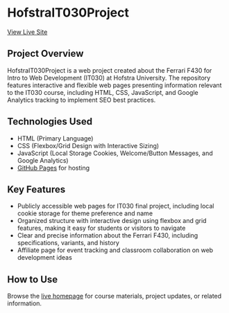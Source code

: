 # HofstraIT030Project

[View Live Site](https://imranqureshi25.github.io/HofstraIT030Project/)

## Project Overview
HofstraIT030Project is a web project created about the Ferrari F430 for Intro to Web Development (IT030) at Hofstra University. The repository features interactive and flexible web pages presenting information relevant to the IT030 course, including HTML, CSS, JavaScript, and Google Analytics tracking to implement SEO best practices. 

## Technologies Used
- HTML (Primary Language)
- CSS (Flexbox/Grid Design with Interactive Sizing)
- JavaScript (Local Storage Cookies, Welcome/Button Messages, and Google Analytics)
- [GitHub Pages](https://imranqureshi25.github.io/HofstraIT030Project/) for hosting

## Key Features
- Publicly accessible web pages for IT030 final project, including local cookie storage for theme preference and name
- Organized structure with interactive design using flexbox and grid features, making it easy for students or visitors to navigate
- Clear and precise information about the Ferrari F430, including specifications, variants, and history
- Affiliate page for event tracking and classroom collaboration on web development ideas

## How to Use
Browse the [live homepage](https://imranqureshi25.github.io/HofstraIT030Project/) for course materials, project updates, or related information.
